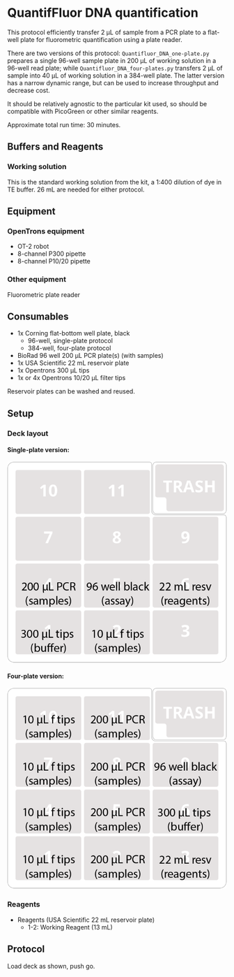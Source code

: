 # QuantifFluor DNA quantification

This protocol efficiently transfer 2 µL of sample from a PCR plate to a flat-well plate for fluorometric quantification using a plate reader. 

There are two versions of this protocol: `Quantifluor_DNA_one-plate.py` prepares a single 96-well sample plate in 200 µL of working solution in a 96-well read plate; while `Quantifluor_DNA_four-plates.py` transfers 2 µL of sample into 40 µL of working solution in a 384-well plate. The latter version has a narrow dynamic range, but can be used to increase throughput and decrease cost.

It should be relatively agnostic to the particular kit used, so should be compatible with PicoGreen or other similar reagents.

Approximate total run time: 30 minutes.


## Buffers and Reagents

### Working solution 
This is the standard working solution from the kit, a 1:400 dilution of dye in TE buffer. 26 mL are needed for either protocol. 
 

## Equipment
### OpenTrons equipment

- OT-2 robot
- 8-channel P300 pipette
- 8-channel P10/20 pipette


### Other equipment

Fluorometric plate reader


## Consumables

- 1x Corning flat-bottom well plate, black
	- 96-well, single-plate protocol
	- 384-well, four-plate protocol
- BioRad 96 well 200 µL PCR plate(s) (with samples)
- 1x USA Scientific 22 mL reservoir plate
- 1x Opentrons 300 µL tips
- 1x or 4x Opentrons 10/20 µL filter tips

Reservoir plates can be washed and reused. 

## Setup

### Deck layout

#### Single-plate version:
![single quant deck layout](./deckmap_Quantifluor_DNA_one-plate.png)

#### Four-plate version:
![single quant deck layout](./deckmap_Quantifluor_DNA_four-plates.png)

### Reagents

- Reagents (USA Scientific 22 mL reservoir plate)
	- 1-2: Working Reagent (13 mL)

## Protocol

Load deck as shown, push go.